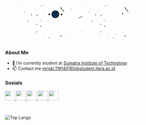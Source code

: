 <div align="center">
  <img src=wgif.gif width="80%" height="60%">
</div>

### About Me 
- 🔭 I’m currently student at <a href="https://www.itera.ac.id/">Sumatra Institute of Technology</a>
- 📫 Contact me mriski.119140160@student.itera.ac.id

### Sosials 
<p align="left"> 
  <a href="https://www.github.com/mriskiaziz" target="_blank" rel="noreferrer">
    <img src="https://raw.githubusercontent.com/danielcranney/readme-generator/main/public/icons/socials/github.svg" width="32" height="32" />
  </a> 
  <a href="http://www.instagram.com/mriski_aziz" target="_blank" rel="noreferrer">
    <img src="https://raw.githubusercontent.com/danielcranney/readme-generator/main/public/icons/socials/instagram.svg" width="32" height="32" />
  </a> 
  <a href="https://www.linkedin.com/in/m-riski-aziz-b3a854229/" target="_blank" rel="noreferrer">
    <img src="https://raw.githubusercontent.com/danielcranney/readme-generator/main/public/icons/socials/linkedin.svg" width="32" height="32" />
  </a> 
  <a href="https://www.twitter.com/RiskiAziz3" target="_blank" rel="noreferrer">
    <img src="https://raw.githubusercontent.com/danielcranney/readme-generator/main/public/icons/socials/twitter.svg" width="32" height="32" />
  </a>
  <a href="https://web.facebook.com/uw.r.uw" target="_blank" rel="noreferrer">
    <img src="https://raw.githubusercontent.com/danielcranney/readme-generator/main/public/icons/socials/facebook.svg" width="32" height="32" />
  </a>
</p><br>


![Top Langs](https://github-readme-stats.vercel.app/api/top-langs/?username=mriskiaziz&langs_count=8)

